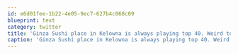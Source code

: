 ```yaml
---
id: e6d01fee-1b22-4e05-9ec7-627b4c068c09
blueprint: text
category: twitter
title: 'Ginza Sushi place in Kelowna is always playing top 40. Weird to eat California Rolls while listening to Britney'
caption: 'Ginza Sushi place in Kelowna is always playing top 40. Weird to eat California Rolls while listening to Britney'
---
```

